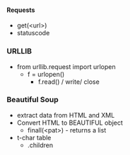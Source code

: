 #### Requests

* get\(&lt;url&gt;\)
* statuscode

### URLLIB

* from urllib.request import urlopen
  * f = urlopen\(\)
    * f.read\(\) / write/ close

### Beautiful Soup

* extract data from HTML and XML
* Convert HTML to BEAUTIFUL object
  * finall\(&lt;pat&gt;\) - returns a list
* t-char table 
  * .children







